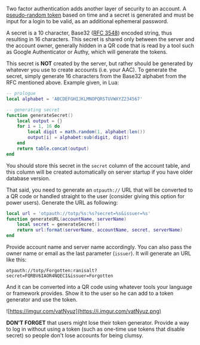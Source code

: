 Two factor authentication adds another layer of security to an account. A
[pseudo-random token](https://tools.ietf.org/html/rfc6238) based on time and a secret is generated and must be input
for a login to be valid, as an additional ephemeral password.

A secret is a 10 character, Base32 ([RFC 3548](https://tools.ietf.org/html/rfc3548)) encoded string, thus resulting in
16 characters. This secret is shared only between the server and the account
owner, generally hidden in a QR code that is read by a tool such as Google
Authenticator or Authy, which will generate the tokens.

This secret is **NOT** created by the server, but rather should be generated by
whatever you use to create accounts (i.e. your AAC). To generate the secret,
simply generate 16 characters from the Base32 alphabet from the RFC mentioned
above. Example given, in Lua:

```lua
-- prologue
local alphabet = 'ABCDEFGHIJKLMNOPQRSTUVWXYZ234567'

-- generating secret
function generateSecret()
    local output = {}
    for i = 1, 16 do
        local digit = math.random(1, alphabet:len())
        output[i] = alphabet:sub(digit, digit)
    end
    return table.concat(output)
end
```

You should store this secret in the `secret` column of the account table, and
this column will be created automatically on server startup if you have older
database version.

That said, you need to generate an `otpauth://` URL that will be converted to
a QR code or handled straight to the user (consider giving this option for
power users). Generate the URL as following:

```lua
local url = 'otpauth://totp/%s:%s?secret=%s&issuer=%s'
function generateURL(accountName, serverName)
    local secret = generateSecret()
    return url:format(serverName, accountName, secret, serverName)
end
```

Provide account name and server name accordingly. You can also pass the owner
name or email as the last parameter (`issuer`). It will generate an URL like
this:

```
otpauth://totp/Forgotten:ranisalt?secret=FQRBV6IAOR4NQECI&issuer=Forgotten
```

And it can be converted into a QR code using whatever tools your language or
framework provides. Show it to the user so he can add to a token generator and
use the token.

![https://imgur.com/vatNyuz](https://i.imgur.com/vatNyuz.png)

**DON'T FORGET** that users might lose their token generator. Provide a way to
log in without using a token (such as one-time use tokens that disable secret)
so people don't lose accounts for being clumsy.